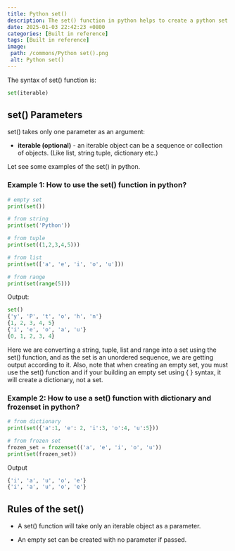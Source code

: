 ```yaml
---
title: Python set()
description: The set() function in python helps to create a python set object.
date: 2025-01-03 22:42:23 +0800
categories: [Built in reference]
tags: [Built in reference]
image:
 path: /commons/Python set().png
 alt: Python set()
---
```


The syntax of set() function is:

```python
set(iterable)

```

<script type="text/javascript">
	atOptions = {
		'key' : 'f934c5057f4cfe34762901514605d248',
		'format' : 'iframe',
		'height' : 180,
		'width' : 800,
		'params' : {}
	};
</script>
<script type="text/javascript" src="https://www.highperformanceformat.com/f934c5057f4cfe34762901514605d248/invoke.js"></script>
## set() Parameters

set() takes only one parameter as an argument:

* **iterable (optional)** \- an iterable object can be a sequence or collection of objects. (Like list, string tuple, dictionary etc.)

Let see some examples of the set() in python.

### Example 1:  How to use the set() function in python?

```python
# empty set
print(set())

# from string
print(set('Python'))

# from tuple
print(set((1,2,3,4,5)))

# from list
print(set(['a', 'e', 'i', 'o', 'u']))

# from range
print(set(range(5)))

```

Output:

```python
set()
{'y', 'P', 't', 'o', 'h', 'n'}
{1, 2, 3, 4, 5}
{'i', 'e', 'o', 'a', 'u'}
{0, 1, 2, 3, 4}

```

Here we are converting a string, tuple, list and range into a set using the set() function, and as the set is an unordered sequence, we are getting output according to it. Also, note that when creating an empty set, you must use the set() function and if your building an empty set using { } syntax, it will create a dictionary, not a set.

### Example 2: How to use a set() function with dictionary and frozenset in python?

```python
# from dictionary
print(set({'a':1, 'e': 2, 'i':3, 'o':4, 'u':5}))

# from frozen set
frozen_set = frozenset(('a', 'e', 'i', 'o', 'u'))
print(set(frozen_set))

```

Output

```python
{'i', 'a', 'u', 'o', 'e'}
{'i', 'a', 'u', 'o', 'e'}

```

## Rules of the set()

<script type="text/javascript">
	atOptions = {
		'key' : 'f934c5057f4cfe34762901514605d248',
		'format' : 'iframe',
		'height' : 180,
		'width' : 800,
		'params' : {}
	};
</script>
<script type="text/javascript" src="https://www.highperformanceformat.com/f934c5057f4cfe34762901514605d248/invoke.js"></script>
* A set() function will take only an iterable object as a parameter.  
<script type="text/javascript">
	atOptions = {
		'key' : 'f934c5057f4cfe34762901514605d248',
		'format' : 'iframe',
		'height' : 180,
		'width' : 800,
		'params' : {}
	};
</script>
<script type="text/javascript" src="https://www.highperformanceformat.com/f934c5057f4cfe34762901514605d248/invoke.js"></script>
* An empty set can be created with no parameter if passed.